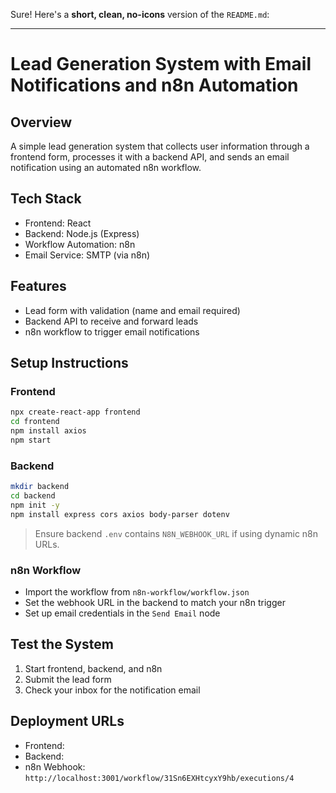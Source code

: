 Sure! Here's a **short, clean, no-icons** version of the `README.md`:

---

# Lead Generation System with Email Notifications and n8n Automation

## Overview

A simple lead generation system that collects user information through a frontend form, processes it with a backend API, and sends an email notification using an automated n8n workflow.

## Tech Stack

* Frontend: React
* Backend: Node.js (Express)
* Workflow Automation: n8n
* Email Service: SMTP (via n8n)

## Features

* Lead form with validation (name and email required)
* Backend API to receive and forward leads
* n8n workflow to trigger email notifications

## Setup Instructions

### Frontend

```bash
npx create-react-app frontend
cd frontend
npm install axios
npm start
```

### Backend

```bash
mkdir backend
cd backend
npm init -y
npm install express cors axios body-parser dotenv

```

> Ensure backend `.env` contains `N8N_WEBHOOK_URL` if using dynamic n8n URLs.

### n8n Workflow

* Import the workflow from `n8n-workflow/workflow.json`
* Set the webhook URL in the backend to match your n8n trigger
* Set up email credentials in the `Send Email` node

## Test the System

1. Start frontend, backend, and n8n
2. Submit the lead form
3. Check your inbox for the notification email

## Deployment URLs

* Frontend: 
* Backend: 
* n8n Webhook: `http://localhost:3001/workflow/31Sn6EXHtcyxY9hb/executions/4`


